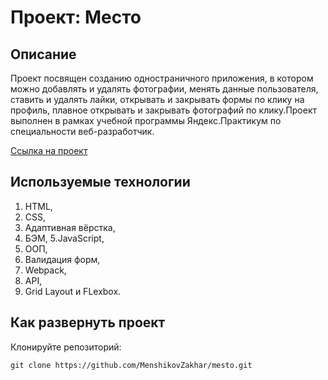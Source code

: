 # Проект: Место

## Описание

Проект посвящен созданию одностраничного приложения, в котором можно добавлять и удалять фотографии, 
менять данные пользователя, ставить и удалять лайки, открывать и закрывать формы по клику на профиль,
плавное открывать и закрывать фотографий по клику.Проект выполнен в рамках учебной программы 
Яндекс.Практикум по специальности веб-разработчик.

[Ссылка на проект](https://menshikovzakhar.github.io/mesto/)

## Используемые технологии
1. HTML,
2. CSS,
3. Адаптивная вёрстка,
4. БЭМ,
5.JavaScript,
6. ООП, 
7. Валидация форм,
8. Webpack,
9. API,
10. Grid Layout и FLexbox.

## Как развернуть проект

Клонируйте репозиторий:

`git clone https://github.com/MenshikovZakhar/mesto.git`

